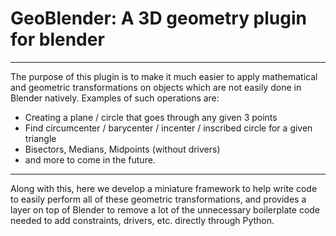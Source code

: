 # GeoBlender: A 3D geometry plugin for blender
---

The purpose of this plugin is to make it much easier to apply mathematical and geometric transformations on objects which are not easily done in Blender natively. Examples of such operations are:

- Creating a plane / circle that goes through any given 3 points
- Find circumcenter / barycenter / incenter / inscribed circle for a given triangle
- Bisectors, Medians, Midpoints (without drivers)
- and more to come in the future.

---

Along with this, here we develop a miniature framework to help write code to easily perform all of these geometric transformations, and provides a layer on top of Blender to remove a lot of the unnecessary boilerplate code needed to add constraints, drivers, etc. directly through Python.

